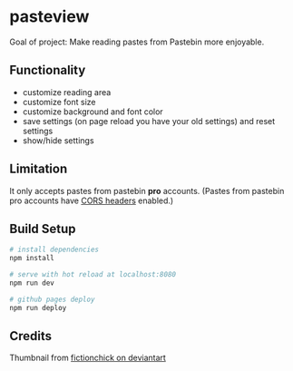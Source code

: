 # pasteview

Goal of project: Make reading pastes from Pastebin more enjoyable.

## Functionality

* customize reading area
* customize font size
* customize background and font color
* save settings (on page reload you have your old settings) and reset settings
* show/hide settings

## Limitation

It only accepts pastes from pastebin **pro** accounts. (Pastes from pastebin pro accounts have [CORS headers](https://en.wikipedia.org/wiki/Cross-origin_resource_sharing) enabled.)

## Build Setup

``` bash
# install dependencies
npm install

# serve with hot reload at localhost:8080
npm run dev

# github pages deploy
npm run deploy
```

## Credits

Thumbnail from [fictionchick on deviantart](https://fictionchick.deviantart.com/art/The-Lure-of-a-Book-328449645)
